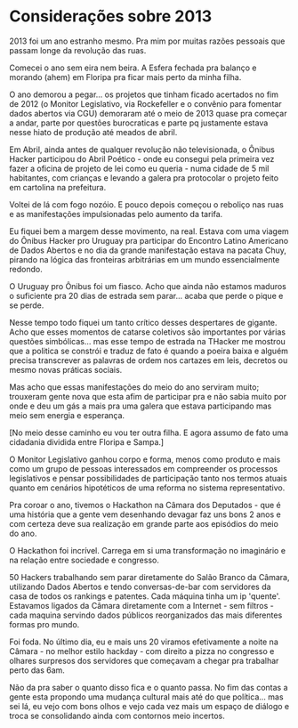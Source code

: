 # Considerações sobre 2013

2013 foi um ano estranho mesmo. Pra mim por muitas razões pessoais que passam longe da revolução das ruas.

Comecei o ano sem eira nem beira. A Esfera fechada pra balanço e morando (ahem) em Floripa pra ficar mais perto da minha filha.

O ano demorou a pegar... os projetos que tinham ficado acertados no fim de 2012 (o Monitor Legislativo, via Rockefeller e o convênio para fomentar dados abertos via CGU) demoraram até o meio de 2013 quase pra começar a andar, parte por questões burocraticas e parte pq justamente estava nesse hiato de produção até meados de abril.

Em Abril, ainda antes de qualquer revolução não televisionada, o Ônibus Hacker participou do Abril Poético - onde eu consegui pela primeira vez fazer a oficina de projeto de lei como eu queria - numa cidade de 5 mil habitantes, com crianças e levando a galera pra protocolar o projeto feito em cartolina na prefeitura.

Voltei de lá com fogo nozóio. E pouco depois começou o reboliço nas ruas e as manifestações impulsionadas pelo aumento da tarifa.

Eu fiquei bem a margem desse movimento, na real. Estava com uma viagem do Ônibus Hacker pro Uruguay pra participar do Encontro Latino Americano de Dados Abertos e no dia da grande manifestação estava na pacata Chuy, pirando na lógica das fronteiras arbitrárias em um mundo essencialmente redondo.

O Uruguay pro Ônibus foi um fiasco. Acho que ainda não estamos maduros o suficiente pra 20 dias de estrada sem parar... acaba que perde o pique e se perde.

Nesse tempo todo fiquei um tanto crítico desses despertares de gigante. Acho que esses momentos de catarse coletivos são importantes por várias questões simbólicas... mas esse tempo de estrada na THacker me mostrou que a politica se constrói e traduz de fato é quando a poeira baixa e alguém precisa transcrever as palavras de ordem nos cartazes em leis, decretos ou mesmo novas práticas sociais.

Mas acho que essas manifestações do meio do ano serviram muito; trouxeram gente nova que esta afim de participar pra e não sabia muito por onde e deu um gás a mais pra uma galera que estava participando mas meio sem energia e esperança.

[No meio desse caminho eu vou ter outra filha. E agora assumo de fato uma cidadania dividida entre Floripa e Sampa.]

O Monitor Legislativo ganhou corpo e forma, menos como produto e mais como um grupo de pessoas interessados em compreender os processos legislativos e pensar possibilidades de participação tanto nos termos atuais quanto em cenários hipotéticos de uma reforma no sistema representativo.

Pra coroar o ano, tivemos o Hackathon na Câmara dos Deputados - que é uma história que a gente vem desenhando devagar faz uns bons 2 anos e com certeza deve sua realização em grande parte aos episódios do meio do ano.

O Hackathon foi incrível. Carrega em si uma transformação no imaginário e na relação entre sociedade e congresso.

50 Hackers trabalhando sem parar diretamente do Salão Branco da Câmara, utilizando Dados Abertos e tendo conversas-de-bar com servidores da casa de todos os rankings e patentes.
Cada máquina tinha um ip 'quente'. Estavamos ligados da Câmara diretamente com a Internet - sem filtros - cada maquina servindo dados públicos reorganizados das mais diferentes formas pro mundo.

Foi foda. No último dia, eu e mais uns 20 viramos efetivamente a noite na Câmara - no melhor estilo hackday - com direito a pizza no congresso e olhares surpresos dos servidores que começavam a chegar pra trabalhar perto das 6am.

Não da pra saber o quanto disso fica e o quanto passa. No fim das contas a gente esta propondo uma mudança cultural mais até do que política... mas sei lá, eu vejo com bons olhos e vejo cada vez mais um espaço de diálogo e troca se consolidando ainda com contornos meio incertos.

